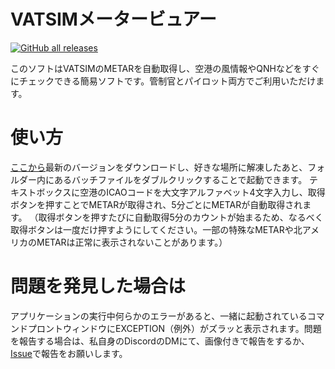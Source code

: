 # VATSIMメータービュアー
 [![GitHub all releases](https://img.shields.io/github/downloads/Legotatsu1985/VATSIM-Metar-Fetcher/total)](https://github.com/Legotatsu1985/VATSIM-Metar-Fetcher/releases)

 このソフトはVATSIMのMETARを自動取得し、空港の風情報やQNHなどをすぐにチェックできる簡易ソフトです。管制官とパイロット両方でご利用いただけます。

# 使い方
 [ここから](https://github.com/Legotatsu1985/VATSIM-Metar-Fetcher/releases)最新のバージョンをダウンロードし、好きな場所に解凍したあと、フォルダー内にあるバッチファイルをダブルクリックすることで起動できます。
 テキストボックスに空港のICAOコードを大文字アルファベット4文字入力し、取得ボタンを押すことでMETARが取得され、5分ごとにMETARが自動取得されます。
 （取得ボタンを押すたびに自動取得5分のカウントが始まるため、なるべく取得ボタンは一度だけ押すようにしてください。一部の特殊なMETARや北アメリカのMETARは正常に表示されないことがあります。）

# 問題を発見した場合は
 アプリケーションの実行中何らかのエラーがあると、一緒に起動されているコマンドプロントウィンドウにEXCEPTION（例外）がズラッと表示されます。問題を報告する場合は、私自身のDiscordのDMにて、画像付きで報告をするか、[Issue](https://github.com/Legotatsu1985/VATSIM-Metar-Fetcher/issues)で報告をお願いします。

